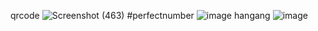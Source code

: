 qrcode
![Screenshot (463)](https://github.com/Sadrakhtarshenas/python/assets/140339193/beb701a3-3fea-43f7-bff5-739dbe65c329)
#perfectnumber
![image](https://github.com/Sadrakhtarshenas/python/assets/140339193/84381f95-9a58-405f-b387-33f041f5cd6c)
hangang
![image](https://github.com/Sadrakhtarshenas/python/assets/140339193/4335e047-da81-4aff-9ef8-2fcc0d3fa2a3)

